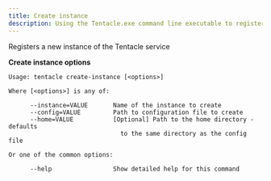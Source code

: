 ```yaml
---
title: Create instance
description: Using the Tentacle.exe command line executable to register a new instance of the Tentacle service.
---
```


Registers a new instance of the Tentacle service

**Create instance options**

```text
Usage: tentacle create-instance [<options>]

Where [<options>] is any of:

      --instance=VALUE       Name of the instance to create
      --config=VALUE         Path to configuration file to create
      --home=VALUE           [Optional] Path to the home directory - defaults
                               to the same directory as the config file

Or one of the common options:

      --help                 Show detailed help for this command
```


